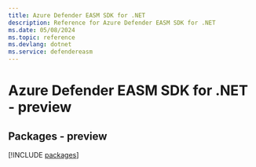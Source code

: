 ```yaml
---
title: Azure Defender EASM SDK for .NET
description: Reference for Azure Defender EASM SDK for .NET
ms.date: 05/08/2024
ms.topic: reference
ms.devlang: dotnet
ms.service: defendereasm
---
```

# Azure Defender EASM SDK for .NET - preview
## Packages - preview
[!INCLUDE [packages](defender-easm-index.md)]